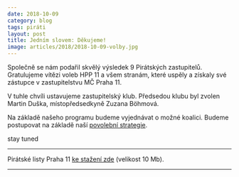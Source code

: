 ```yaml
---
date: 2018-10-09
category: blog
tags: piráti
layout: post
title: Jedním slovem: Děkujeme!
image: articles/2018/2018-10-09-volby.jpg
---
```


Společně se nám podařil skvělý výsledek 9 Pirátských zastupitelů. Gratulujeme vítězi voleb HPP 11 a všem stranám, které uspěly a získaly své zástupce v zastupitelstvu MČ Praha 11.

V tuhle chvíli ustavujeme zastupitelský klub. Předsedou klubu byl zvolen Martin Duška, místopředsedkyně Zuzana Böhmová.

Na základě našeho programu budeme vyjednávat o možné koalici. Budeme postupovat na základě naší <a href="/komunalni-volby-2018/povolebni-strategie/">povolební strategie</a>.

stay tuned

---

Pirátské listy Praha 11 [ke stažení zde](/assets/pdf/2018-07-10-praha-11.pdf) (velikost 10 Mb).

- - -
